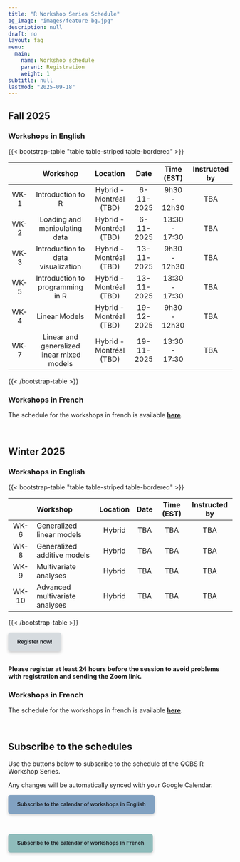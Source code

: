 ```yaml
---
title: "R Workshop Series Schedule"
bg_image: "images/feature-bg.jpg"
description: null
draft: no
layout: faq
menu:
  main:
    name: Workshop schedule
    parent: Registration
    weight: 1
subtitle: null
lastmod: "2025-09-18"
---
```


## Fall 2025

### Workshops in English

{{< bootstrap-table "table table-striped table-bordered" >}}

|      |              Workshop              |        Location         |    Date    |  Time (EST)   | Instructed by |
|:----------:|:----------:|:----------:|:----------:|:----------:|:----------:|
| WK-1 |         Introduction to R          | Hybrid - Montréal (TBD) | 6-11-2025  | 9h30 - 12h30  |    TBA     |
| WK-2 |   Loading and manipulating data    | Hybrid - Montréal (TBD) | 6-11-2025  | 13:30 - 17:30 |      TBA      |
| WK-3 | Introduction to data visualization | Hybrid - Montréal (TBD) | 13-11-2025 | 9h30 - 12h30  |      TBA      |
| WK-5 |  Introduction to programming in R  | Hybrid - Montréal (TBD) | 13-11-2025 | 13:30 - 17:30 |      TBA      |
| WK-4 |           Linear Models            | Hybrid - Montréal (TBD) | 19-12-2025 | 9h30 - 12h30  |      TBA      |
| WK-7 | Linear and generalized linear mixed models | Hybrid - Montréal (TBD) | 19-11-2025 | 13:30 - 17:30 | TBA |

{{< /bootstrap-table >}}

### Workshops in French

The schedule for the workshops in french is available [**here**](/fr/schedule/#automne-2024).

<br />

## Winter 2025

### Workshops in English

{{< bootstrap-table "table table-striped table-bordered" >}}

|       | Workshop                                   | Location | Date | Time (EST) | Instructed by |
|:----------:|:-----------|:----------:|:----------:|:----------:|:----------:|
| WK-6  | Generalized linear models                  |  Hybrid  | TBA  |    TBA     |      TBA      |
| WK-8  | Generalized additive models                |  Hybrid  | TBA  |    TBA     |      TBA      |
| WK-9  | Multivariate analyses                      |  Hybrid  | TBA  |    TBA     |      TBA      |
| WK-10 | Advanced multivariate analyses             |  Hybrid  | TBA  |    TBA     |      TBA      |

{{< /bootstrap-table >}}

<div class="default">
     <a href="/registration" class="cta btn-yellow" style="background-color: #D6DBDF; font-size: 12px; font-family: Helvetica, Arial, sans-serif; font-weight:bold; text-decoration: none; padding: 14px 20px; color: #1D2025; border-radius: 5px; display:inline-block; mso-padding-alt:0; box-shadow:0 3px 6px rgba(0,0,0,.2);"><!--[if mso]><i style="letter-spacing: 25px;mso-font-width:-100%;mso-text-raise:30pt"> </i><![endif]--><span style="mso-text-raise:15pt;">Register now!</span><!--[if mso]><i style="letter-spacing: 25px;mso-font-width:-100%"> </i><![endif]--></a>
</div>

<br>

**Please register at least 24 hours before the session to avoid problems with registration and sending the Zoom link.**

### Workshops in French

The schedule for the workshops in french is available [**here**](/fr/schedule/#hiver-2025).

<br />

## Subscribe to the schedules

Use the buttons below to subscribe to the schedule of the QCBS R Workshop Series.

Any changes will be automatically synced with your Google Calendar.

<div class="default">
     <a href="https://calendar.google.com/calendar/u/4?cid=NXFkbDJzOHQyamV0MWt0b29oaWkzdHBhdG9AZ3JvdXAuY2FsZW5kYXIuZ29vZ2xlLmNvbQ" class="cta btn-yellow" style="background-color: #81A1C1; font-size: 12px; font-family: Helvetica, Arial, sans-serif; font-weight:bold; text-decoration: none; padding: 14px 20px; color: #1D2025; border-radius: 5px; display:inline-block; mso-padding-alt:0; box-shadow:0 3px 6px rgba(0,0,0,.2);"><!--[if mso]><i style="letter-spacing: 25px;mso-font-width:-100%;mso-text-raise:30pt"> </i><![endif]--><span style="mso-text-raise:15pt;">Subscribe to the calendar of workshops in English</span><!--[if mso]><i style="letter-spacing: 25px;mso-font-width:-100%"> </i><![endif]--></a>
</div>

<br> <div class="default"> <a href="https://calendar.google.com/calendar/u/4?cid=Y2djaHBpMGRnMzFoNjc5bXQ0dGtycDM2MzhAZ3JvdXAuY2FsZW5kYXIuZ29vZ2xlLmNvbQ" class="cta btn-yellow" style="background-color: #8FBCBB; font-size: 12px; font-family: Helvetica, Arial, sans-serif; font-weight:bold; text-decoration: none; padding: 14px 20px; color: #1D2025; border-radius: 5px; display:inline-block; mso-padding-alt:0; box-shadow:0 3px 6px rgba(0,0,0,.2);"><!--[if mso]><i style="letter-spacing: 25px;mso-font-width:-100%;mso-text-raise:30pt"> </i><![endif]--><span style="mso-text-raise:15pt;">Subscribe to the calendar of workshops in French</span><!--[if mso]><i style="letter-spacing: 25px;mso-font-width:-100%"> </i><![endif]--></a> </div>
